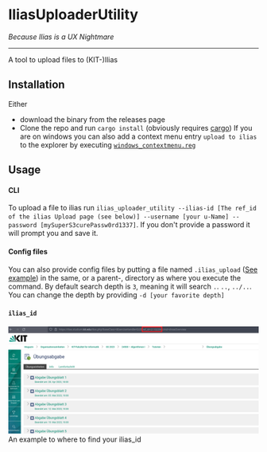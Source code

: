 # IliasUploaderUtility
*Because Ilias is a UX Nightmare*

---
A tool to upload files to (KIT-)Ilias

## Installation
Either
- download the binary from the releases page
- Clone the repo and run `cargo install` (obviously requires [cargo](https://github.com/rust-lang/cargo))
If you are on windows you can also add a context menu entry `upload to ilias` to the explorer by executing [`windows_contextmenu.reg`](./windows_contextmenu.reg)

## Usage
#### CLI
To upload a file to ilias run `ilias_uploader_utility --ilias-id [The ref_id of the ilias Upload page (see below)] --username [your u-Name] --password [mySuperS3curePassw0rd1337]`. If you don't provide a password it will prompt you and save it.

#### Config files
You can also provide config files by putting a file named `.ilias_upload` ([See example](./.ilias_upload)) in the same, or a parent-, directory as where you execute the command. By default search depth is `3`, meaning it will search `.`. `..`, `../..`. You can change the depth by providing `-d [your favorite depth]`

#### `ilias_id`
![ilias_id example](./Media/ilias_id.png)
An example to where to find your ilias_id